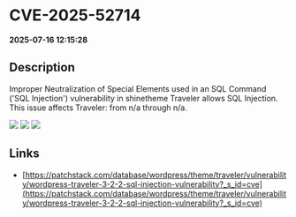 # CVE-2025-52714

**2025-07-16 12:15:28**

## Description
Improper Neutralization of Special Elements used in an SQL Command ('SQL Injection') vulnerability in shinetheme Traveler allows SQL Injection. This issue affects Traveler: from n/a through n/a.

![](https://img.shields.io/static/v1?label=Score&message=9.3&color=red)
![](https://img.shields.io/static/v1?label=Severity&message=CRITICAL&color=red)
![](https://img.shields.io/static/v1?label=CWE&message=SQL&color=green)

## Links
- [https://patchstack.com/database/wordpress/theme/traveler/vulnerability/wordpress-traveler-3-2-2-sql-injection-vulnerability?_s_id=cve](https://patchstack.com/database/wordpress/theme/traveler/vulnerability/wordpress-traveler-3-2-2-sql-injection-vulnerability?_s_id=cve)
